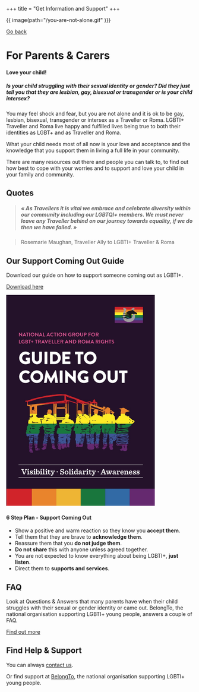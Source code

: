 +++
title = "Get Information and Support"
+++

{{ image(path="/you-are-not-alone.gif" )}}

[Go back](/get-support)

# For Parents & Carers

#### Love your child!

##### Is your child struggling with their sexual identity or gender? Did they just tell you that they are lesbian, gay, bisexual or transgender or is your child intersex?

You may feel shock and fear, but you are not alone and it is ok to be gay, lesbian, bisexual, transgender or intersex as a Traveller or Roma. LGBTI+ Traveller and Roma live happy and fulfilled lives being true to both their identities as LGBT+ and as Traveller and Roma. 

What your child needs most of all now is your love and acceptance and the knowledge that you support them in living a full life in your community. 

There are many resources out there and people you can talk to, to find out how best to cope with your worries and to support and love your child in your family and community.


## Quotes

> ##### « As Travellers it is vital we embrace and celebrate diversity within our community including our LGBTQI+ members. We must never leave any Traveller behind on our journey towards equality, if we do then we have failed. »

> Rosemarie Maughan, Traveller Ally to LGBTI+ Traveller & Roma

## Our Support Coming Out Guide

Download our guide on how to support someone coming out as LGBTI+. 

[Download here](/guide-support-coming-out.pdf)

<img src="/guide-support-coming-out.jpg" width=400/>

#### 6 Step Plan  - Support Coming Out

- Show a positive and warm reaction so they know you **accept them**.
- Tell them that they are brave to **acknowledge them**.
- Reassure them that you **do not judge them**.
- **Do not share** this with anyone unless agreed together.
- You are not expected to know everything about being LGBTI+, **just listen**.
- Direct them to **supports and services**.

## FAQ

Look at Questions & Answers that many parents have when their child struggles with their sexual or gender identity or came out. BelongTo, the national organisation supporting LGBTI+ young people, answers a couple of FAQ.

[Find out more](https://www.belongto.org/parents/advice/)

## Find Help & Support

You can always [contact us](/contact).

Or find support at [BelongTo](https://www.belongto.org/parents/), the national organisation supporting LGBTI+ young people.